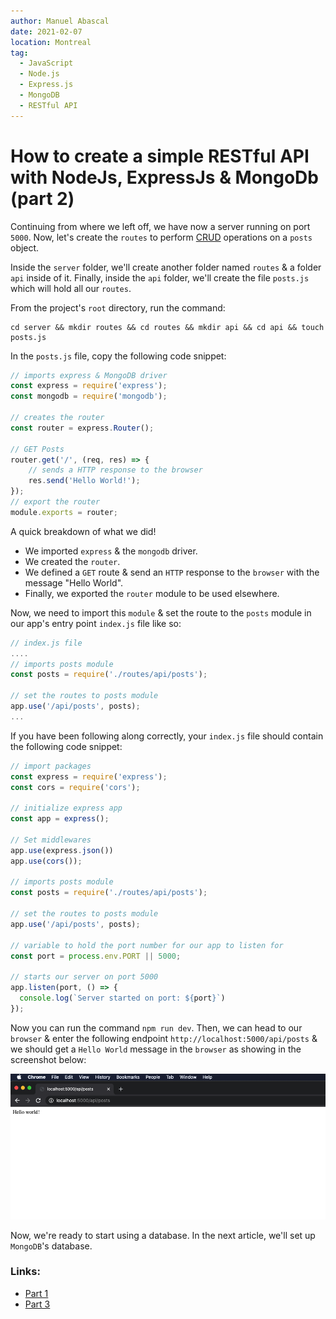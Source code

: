 ```yaml
---
author: Manuel Abascal
date: 2021-02-07
location: Montreal
tag:
  - JavaScript
  - Node.js
  - Express.js
  - MongoDB
  - RESTful API
---
```


# How to create a simple RESTful API with NodeJs, ExpressJs & MongoDb (part 2)

Continuing from where we left off, we have now a server running on port `5000`. Now, let's create the `routes` to perform [CRUD](https://en.wikipedia.org/wiki/Create,_read,_update_and_delete) operations on a `posts` object.

Inside the `server` folder, we'll create another folder named `routes` & a folder `api` inside of it. Finally, inside the `api` folder, we'll create the file `posts.js` which will hold all our `routes`.

From the project's `root` directory, run the command:
```
cd server && mkdir routes && cd routes && mkdir api && cd api && touch posts.js
```

In the `posts.js` file, copy the following code snippet:
```js
// imports express & MongoDB driver
const express = require('express');
const mongodb = require('mongodb');

// creates the router
const router = express.Router();

// GET Posts
router.get('/', (req, res) => {
    // sends a HTTP response to the browser
    res.send('Hello World!'); 
});
// export the router
module.exports = router;
```

A quick breakdown of what we did! 

- We imported `express` & the `mongodb` driver.
- We created the `router`.
- We defined a `GET` route & send an `HTTP` response to the `browser` with the message "Hello World".
- Finally, we exported the `router` module to be used elsewhere.

Now, we need to import this `module` & set the route to the `posts` module in our app's entry point `index.js` file like so:

```js
// index.js file
....
// imports posts module
const posts = require('./routes/api/posts');

// set the routes to posts module
app.use('/api/posts', posts);
...
```

If you have been following along correctly, your `index.js` file should contain the following code snippet:

```js
// import packages
const express = require('express');
const cors = require('cors');

// initialize express app
const app = express();

// Set middlewares
app.use(express.json())
app.use(cors());

// imports posts module
const posts = require('./routes/api/posts');

// set the routes to posts module
app.use('/api/posts', posts);

// variable to hold the port number for our app to listen for
const port = process.env.PORT || 5000;

// starts our server on port 5000
app.listen(port, () => {
  console.log(`Server started on port: ${port}`)
});
```

Now you can run the command `npm run dev`. Then, we can head to our `browser` & enter the following endpoint `http://localhost:5000/api/posts`  & we should get a `Hello World` message in the `browser` as showing in the screenshot below:

<img src="./../public/how-to-create-a-restful-api/hello-word-express.png" width="auto" height="auto">

Now, we're ready to start using a database. In the next article, we'll set up `MongoDB`'s database.

### Links:

- [Part 1](https://manuel-abascal.web.app/2021/01/31/how-to-create-a-restful-api-with-nodejs-expressjs-mongodb/)
- [Part 3](https://manuel-abascal.web.app/2021/02/14/how-to-create-a-restful-api-with-nodejs-expressjs-mongodb-3/)